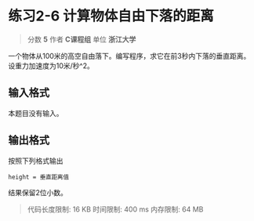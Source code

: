 # 练习2-6 计算物体自由下落的距离

> 分数 **5**
> 作者 **C课程组**
> 单位 **浙江大学**

一个物体从100米的高空自由落下。编写程序，求它在前3秒内下落的垂直距离。设重力加速度为10米/秒^2。

## 输入格式

本题目没有输入。

## 输出格式

按照下列格式输出

    height = 垂直距离值

结果保留2位小数。

> 代码长度限制: 16 KB
> 时间限制: 400 ms
> 内存限制: 64 MB
